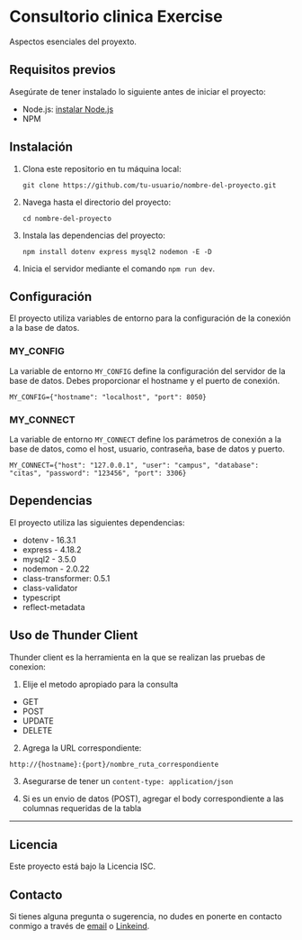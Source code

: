 # Consultorio clinica Exercise

Aspectos esenciales del proyexto.

## Requisitos previos

Asegúrate de tener instalado lo siguiente antes de iniciar el proyecto:

- Node.js: [instalar Node.js](https://nodejs.org)
- NPM

## Instalación

1. Clona este repositorio en tu máquina local:

   ```shell
   git clone https://github.com/tu-usuario/nombre-del-proyecto.git
   ```

2. Navega hasta el directorio del proyecto:

   ```shell
   cd nombre-del-proyecto
   ```

3. Instala las dependencias del proyecto:

   ```shell
   npm install dotenv express mysql2 nodemon -E -D
   ```
4. Inicia el servidor mediante el comando `npm run dev`.


## Configuración

El proyecto utiliza variables de entorno para la configuración de la conexión a la base de datos.

### MY_CONFIG

La variable de entorno `MY_CONFIG` define la configuración del servidor de la base de datos. Debes proporcionar el hostname y el puerto de conexión. 

```
MY_CONFIG={"hostname": "localhost", "port": 8050}
```

### MY_CONNECT

La variable de entorno `MY_CONNECT` define los parámetros de conexión a la base de datos, como el host, usuario, contraseña, base de datos y puerto.

```
MY_CONNECT={"host": "127.0.0.1", "user": "campus", "database": "citas", "password": "123456", "port": 3306}
```

## Dependencias

El proyecto utiliza las siguientes dependencias:

- dotenv - 16.3.1
- express - 4.18.2
- mysql2 - 3.5.0
- nodemon - 2.0.22
- class-transformer: 0.5.1
- class-validator
- typescript
- reflect-metadata


##  Uso de Thunder Client

Thunder client es la herramienta en la que se realizan las pruebas de conexion:

1. Elije el metodo apropiado para la consulta
- GET
- POST
- UPDATE
- DELETE

2. Agrega la URL correspondiente:
```
http://{hostname}:{port}/nombre_ruta_correspondiente
```

3. Asegurarse de tener un `content-type: application/json`

4. Si es un envio de datos (POST), agregar el body correspondiente a las columnas requeridas de la tabla

---

## Licencia

Este proyecto está bajo la Licencia ISC.


## Contacto

Si tienes alguna pregunta o sugerencia, no dudes en ponerte en contacto conmigo a través de [email](angelgg2020@outlook.com) o [Linkeind](https://www.linkedin.com/in/angel-velascoo/).
